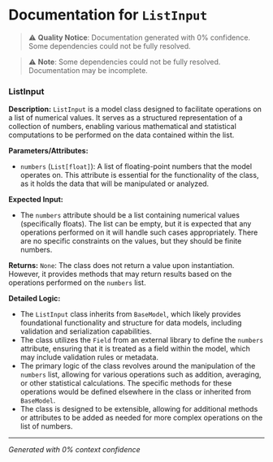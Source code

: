 # Documentation for `ListInput`

> ⚠️ **Quality Notice**: Documentation generated with 0% confidence. Some dependencies could not be fully resolved.


> ⚠️ **Note**: Some dependencies could not be fully resolved. Documentation may be incomplete.
### ListInput

**Description:**
`ListInput` is a model class designed to facilitate operations on a list of numerical values. It serves as a structured representation of a collection of numbers, enabling various mathematical and statistical computations to be performed on the data contained within the list.

**Parameters/Attributes:**
- `numbers` (`List[float]`): A list of floating-point numbers that the model operates on. This attribute is essential for the functionality of the class, as it holds the data that will be manipulated or analyzed.

**Expected Input:**
- The `numbers` attribute should be a list containing numerical values (specifically floats). The list can be empty, but it is expected that any operations performed on it will handle such cases appropriately. There are no specific constraints on the values, but they should be finite numbers.

**Returns:**
`None`: The class does not return a value upon instantiation. However, it provides methods that may return results based on the operations performed on the `numbers` list.

**Detailed Logic:**
- The `ListInput` class inherits from `BaseModel`, which likely provides foundational functionality and structure for data models, including validation and serialization capabilities.
- The class utilizes the `Field` from an external library to define the `numbers` attribute, ensuring that it is treated as a field within the model, which may include validation rules or metadata.
- The primary logic of the class revolves around the manipulation of the `numbers` list, allowing for various operations such as addition, averaging, or other statistical calculations. The specific methods for these operations would be defined elsewhere in the class or inherited from `BaseModel`.
- The class is designed to be extensible, allowing for additional methods or attributes to be added as needed for more complex operations on the list of numbers.

---
*Generated with 0% context confidence*
